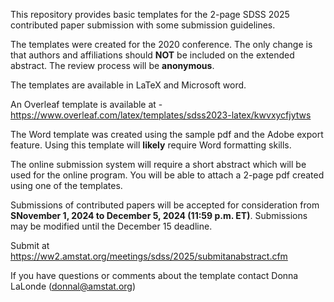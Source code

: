 This repository provides basic templates for the 2-page SDSS 2025 contributed paper submission
with some submission guidelines. 

The templates were created for the 2020 conference. The only change is that authors and affiliations should **NOT** be included on the extended abstract. The review process will be **anonymous**. 

The templates are available in LaTeX and Microsoft word.

An Overleaf template is available at -https://www.overleaf.com/latex/templates/sdss2023-latex/kwvxycfjytws

The Word template was created using the sample pdf and the Adobe export feature. Using this template will **likely** require Word formatting skills.

The online submission system will require a short abstract which will be used for the online program. You will be able to
attach a 2-page pdf created using one of the templates.

Submissions of contributed papers will be accepted for consideration from **SNovember 1, 2024 to December 5, 2024 (11:59 p.m. ET)**.
Submissions may be modified until the December 15 deadline.

Submit at https://ww2.amstat.org/meetings/sdss/2025/submitanabstract.cfm

If you have questions or comments about the template contact Donna LaLonde (donnal@amstat.org)
